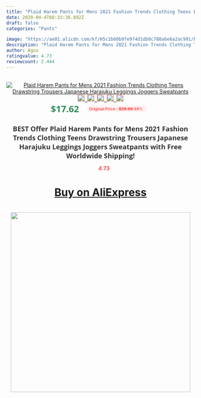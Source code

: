 ```yaml
---
title: "Plaid Harem Pants for Mens 2021 Fashion Trends Clothing Teens Drawstring Trousers Japanese Harajuku Leggings Joggers Sweatpants"
date: 2020-04-4T08:33:36.892Z
draft: false
categories: "Pants"

image: "https://ae01.alicdn.com/kf/H5c1b60b9fe974d1db8c780a6e6a2ac991/Plaid-Harem-Pants-for-Mens-2021-Fashion-Trends-Clothing-Teens-Drawstring-Trousers-Japanese-Harajuku-Leggings-Joggers.jpg"
description: "Plaid Harem Pants for Mens 2021 Fashion Trends Clothing Teens Drawstring Trousers Japanese Harajuku Leggings Joggers Sweatpants"
author: Agus
ratingvalue: 4.73
reviewcount: 2.444
---
```

<br>
<div style="text-align: center;">
<a href="https://s.click.aliexpress.com/e/_AsFOit" target="_blank" rel="nofollow noopener noreferrer"><img alt="Plaid Harem Pants for Mens 2021 Fashion Trends Clothing Teens Drawstring Trousers Japanese Harajuku Leggings Joggers Sweatpants" class="magnifier-image" src="https://ae01.alicdn.com/kf/H5c1b60b9fe974d1db8c780a6e6a2ac991/Plaid-Harem-Pants-for-Mens-2021-Fashion-Trends-Clothing-Teens-Drawstring-Trousers-Japanese-Harajuku-Leggings-Joggers.jpg_640x640.jpg">
<br>
<img style="border:1px solid salmon" src="https://ae01.alicdn.com/kf/H5c1b60b9fe974d1db8c780a6e6a2ac991/Plaid-Harem-Pants-for-Mens-2021-Fashion-Trends-Clothing-Teens-Drawstring-Trousers-Japanese-Harajuku-Leggings-Joggers.jpg_120x120.jpg">&nbsp;&nbsp;<img style="border:1px solid salmon" src="https://ae01.alicdn.com/kf/He5e0281b5efc4eaeab6cb25a22e66bb67/Plaid-Harem-Pants-for-Mens-2021-Fashion-Trends-Clothing-Teens-Drawstring-Trousers-Japanese-Harajuku-Leggings-Joggers.jpg_120x120.jpg">&nbsp;&nbsp;<img style="border:1px solid salmon" src="https://ae01.alicdn.com/kf/H830fe0b2e5844d0c8bf2ec004bcb00bfE/Plaid-Harem-Pants-for-Mens-2021-Fashion-Trends-Clothing-Teens-Drawstring-Trousers-Japanese-Harajuku-Leggings-Joggers.jpg_120x120.jpg">&nbsp;&nbsp;<img style="border:1px solid salmon" src="https://ae01.alicdn.com/kf/H7bc238def7fb4936815eb4a2d3ef2d641/Plaid-Harem-Pants-for-Mens-2021-Fashion-Trends-Clothing-Teens-Drawstring-Trousers-Japanese-Harajuku-Leggings-Joggers.jpg_120x120.jpg">&nbsp;&nbsp;<img style="border:1px solid salmon" src="https://ae01.alicdn.com/kf/H5b4bbbef92b44acab92180e9a1001415X/Plaid-Harem-Pants-for-Mens-2021-Fashion-Trends-Clothing-Teens-Drawstring-Trousers-Japanese-Harajuku-Leggings-Joggers.jpg_120x120.jpg"></a></div><br0>
<div style="text-align: center;"><span style="background-color: white; border: 0px; box-sizing: border-box; color: seagreen; display: inline-block; font-family: &quot;open sans&quot; , &quot;arial&quot; , &quot;helvetica&quot; , sans-serif , &quot;heiti&quot;; font-size: 24px; font-stretch: inherit; font-weight: 700; line-height: inherit; margin: 0px 10px 0px 0px; padding: 0px; vertical-align: middle;">$17.62 </span>
<span style="background: rgb(255 , 241 , 241); border-radius: 3px; border: 0px; box-sizing: border-box; color: #ff4747; display: inline-block; font-family: inherit; font-size: 12px; font-stretch: inherit; font-style: inherit; font-variant: inherit; font-weight: 600; line-height: inherit; margin: 0px; padding: 2px 5px; transform: scale(0.9); vertical-align: middle;">Original Price : <b style="text-decoration: line-through;">$28.88 </b> 39%&nbsp;&nbsp;</span></div>
<h1 style="color: #333333; display: inline-block; font-family: &quot;open sans&quot; , &quot;arial&quot; , &quot;helvetica&quot; , sans-serif , &quot;heiti&quot;; font-size: 18px; font-stretch: inherit; font-weight: 700; text-align: center;">BEST Offer Plaid Harem Pants for Mens 2021 Fashion Trends Clothing Teens Drawstring Trousers Japanese Harajuku Leggings Joggers Sweatpants with Free Worldwide Shipping!</h1>
<div style="color: #ff4747; text-align: center;">
<img src="https://4.bp.blogspot.com/-M0ZcTcb-5uY/XleCXlxnR4I/AAAAAAAAAEc/OrjgMkXV1oMQFaCRZj5HQwOCBcu3w1FegCPcBGAYYCw/s1600/star.png" style="height: 15px;">&nbsp;<b>4.73</b></div>
<div class="button_cont" align="center"><a class="buynow_a" href="https://s.click.aliexpress.com/e/_AsFOit" target="_blank" rel="nofollow noopener noreferrer"><H1>Buy on AliExpress</H1></a></div><br>
<div class="separator" style="clear: both; text-align: center;">
<img src="https://lh3.googleusercontent.com/-pTy5HemUv9M/XlePHvY0dAI/AAAAAAAAAE4/0nX5iRUoIWY8eMW9Dpxeirr157OZliDIgCLcBGAsYHQ/s1600/badge.gif" width="480">
</div>
